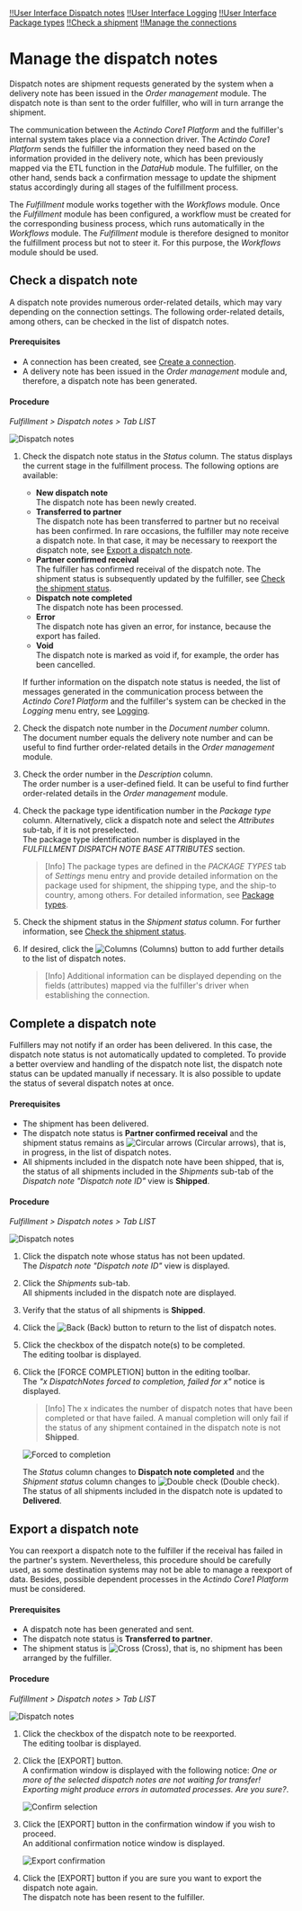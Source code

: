 [!!User Interface Dispatch notes](../UserInterface/01a_List.md)
[!!User Interface Logging](../UserInterface/02a_Connections.md)
[!!User Interface Package types](../UserInterface/03b_PackageTypes.md)
[!!Check a shipment](./02_CheckShipment.md)
[!!Manage the connections](../Integration/01_ManageConnections.md)



# Manage the dispatch notes

Dispatch notes are shipment requests generated by the system when a delivery note has been issued in the *Order management* module. The dispatch note is than sent to the order fulfiller, who will in turn arrange the shipment.

The communication between the *Actindo Core1 Platform* and the fulfiller's internal system takes place via a connection driver. The *Actindo Core1 Platform* sends the fulfiller the information they need based on the information provided in the delivery note, which has been previously mapped via the ETL function in the *DataHub* module. The fulfiller, on the other hand, sends back a confirmation message to update the shipment status accordingly during all stages of the fulfillment process.   

The *Fulfillment* module works together with the *Workflows* module. Once the *Fulfillment* module has been configured, a workflow must be created for the corresponding business process, which runs automatically in the *Workflows* module. The *Fulfillment* module is therefore designed to monitor the fulfillment process but not to steer it. For this purpose, the *Workflows* module should be used.

[comment]: <> (Link auf Operation/ManageWorkflows? Evtl. extra Info in Integration?)


## Check a dispatch note

A dispatch note provides numerous order-related details, which may vary depending on the connection settings. The following order-related details, among others, can be checked in the list of dispatch notes.

#### Prerequisites

- A connection has been created, see [Create a connection](01_ManageConnections.md#create-a-connection).
- A delivery note has been issued in the *Order management* module and, therefore, a dispatch note has been generated.

#### Procedure

*Fulfillment > Dispatch notes > Tab LIST*

![Dispatch notes](../../Assets/Screenshots/Fulfillment/DispatchNotes/DispatchNotes.png "[Dispatch notes]")

1. Check the dispatch note status in the *Status* column. The status displays the current stage in the fulfillment process. The following options are available:  
    - **New dispatch note**  
        The dispatch note has been newly created.
    - **Transferred to partner**  
        The dispatch note has been transferred to partner but no receival has been confirmed. In rare occasions, the fulfiller may note receive a dispatch note. In that case, it may be necessary to reexport the dispatch note, see [Export a dispatch note](#export-a-dispatch-note).
    - **Partner confirmed receival**  
        The fulfiller has confirmed receival of the dispatch note. The shipment status is subsequently updated by the fulfiller, see [Check the shipment status](02_CheckShipment.md#check-the-shipment-status). 
    - **Dispatch note completed**  
        The dispatch note has been processed.
    - **Error**  
        The dispatch note has given an error, for instance, because the export has failed. 
    - **Void**  
        The dispatch note is marked as void if, for example, the order has been cancelled.

    If further information on the dispatch note status is needed, the list of messages generated in the communication process between the *Actindo Core1 Platform* and the fulfiller's system can be checked in the *Logging* menu entry, see [Logging](../UserInterface/02a_Connections.md).

2. Check the dispatch note number in the *Document number* column.  
    The document number equals the delivery note number and can be useful to find further order-related details in the *Order management* module.

3. Check the order number in the *Description* column.    
    The order number is a user-defined field. It can be useful to find further order-related details in the *Order management* module.

4. Check the package type identification number in the *Package type* column. Alternatively, click a dispatch note and select the *Attributes* sub-tab, if it is not preselected.  
    The package type identification number is displayed in the *FULFILLMENT DISPATCH NOTE BASE ATTRIBUTES* section.  

    > [Info] The package types are defined in the *PACKAGE TYPES* tab of *Settings* menu entry and provide detailed information on the package used for shipment, the shipping type, and the ship-to country, among others. For detailed information, see [Package types](../UserInterface/03b_PackageTypes.md).  

6. Check the shipment status in the *Shipment status* column. For further information, see [Check the shipment status](./02_CheckShipment.md#check-the-shipment-status).

7. If desired, click the ![Columns](../../Assets/Icons/Columns.png "[Columns]") (Columns) button to add further details to the list of dispatch notes. 
    > [Info] Additional information can be displayed depending on the fields (attributes) mapped via the fulfiller's driver when establishing the connection. 


## Complete a dispatch note

Fulfillers may not notify if an order has been delivered. In this case, the dispatch note status is not automatically updated to completed. To provide a better overview and handling of the dispatch note list, the dispatch note status can be updated manually if necessary. It is also possible to update the status of several dispatch notes at once.

#### Prerequisites

- The shipment has been delivered.
- The dispatch note status is **Partner confirmed receival** and the shipment status remains as ![Circular arrows](../../Assets/Icons/CircularArrows.png "[Circular arrows]") (Circular arrows), that is, in progress, in the list of dispatch notes. 
- All shipments included in the dispatch note have been shipped, that is, the status of all shipments included in the *Shipments* sub-tab of the *Dispatch note "Dispatch note ID"* view is **Shipped**.

#### Procedure

*Fulfillment > Dispatch notes > Tab LIST*

![Dispatch notes](../../Assets/Screenshots/Fulfillment/DispatchNotes/DispatchNotes.png "[Dispatch notes]")

1. Click the dispatch note whose status has not been updated.  
    The *Dispatch note "Dispatch note ID"* view is displayed.

2. Click the *Shipments* sub-tab.  
    All shipments included in the dispatch note are displayed.

3. Verify that the status of all shipments is **Shipped**.

4. Click the ![Back](../../Assets/Icons/Back02.png "[Back]") (Back) button to return to the list of dispatch notes. 

5. Click the checkbox of the dispatch note(s) to be completed.   
    The editing toolbar is displayed.

6. Click the [FORCE COMPLETION] button in the editing toolbar.  
    The *"x DispatchNotes forced to completion, failed for x"* notice is displayed.

    > [Info] The x indicates the number of dispatch notes that have been completed or that have failed. A manual completion will only fail if the status of any shipment contained in the dispatch note is not **Shipped**.

    ![Forced to completion](../../Assets/Screenshots/Fulfillment/DispatchNotes/ForcedtoCompletion.png "[Forced to completion]")

    The *Status* column changes to **Dispatch note completed** and the *Shipment status* column changes to ![Double check](../../Assets/Icons/DoubleCheck.png "[Double check]") (Double check). The status of all shipments included in the dispatch note is updated to **Delivered**.    


## Export a dispatch note

You can reexport a dispatch note to the fulfiller if the receival has failed in the partner's system. Nevertheless, this procedure should be carefully used, as some destination systems may not be able to manage a reexport of data. Besides, possible dependent processes in the *Actindo Core1 Platform* must be considered. 

#### Prerequisites

- A dispatch note has been generated and sent.
- The dispatch note status is **Transferred to partner**.
- The shipment status is ![Cross](../../Assets/Icons/Cross02.png "[Cross]") (Cross), that is, no shipment has been arranged by the fulfiller.

#### Procedure

*Fulfillment > Dispatch notes > Tab LIST*

![Dispatch notes](../../Assets/Screenshots/Fulfillment/DispatchNotes/DispatchNotes.png "[Dispatch notes]")

1. Click the checkbox of the dispatch note to be reexported.   
    The editing toolbar is displayed.

2. Click the [EXPORT] button.   
    A confirmation window is displayed with the following notice: *One or more of the selected dispatch notes are not waiting for transfer! Exporting might produce errors in automated processes. Are you sure?*.

    ![Confirm selection](../../Assets/Screenshots/Fulfillment/DispatchNotes/ConfirmSelectionExport.png "[Confirm selection]")

3. Click the [EXPORT] button in the confirmation window if you wish to proceed.  
    An additional confirmation notice window is displayed.

    ![Export confirmation](../../Assets/Screenshots/Fulfillment/DispatchNotes/ReallyExport.png "[Export confirmation]")

4. Click the [EXPORT] button if you are sure you want to export the dispatch note again.  
    The dispatch note has been resent to the fulfiller.


  